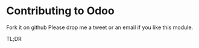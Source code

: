 Contributing to Odoo
====================

Fork it on github
Please drop me a tweet or an email if you like this module.

TL;DR
